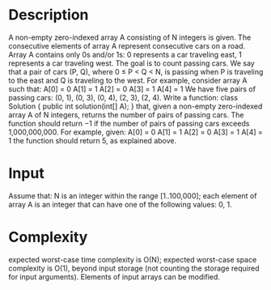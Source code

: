 Description
=======================

A non-empty zero-indexed array A consisting of N integers is given. The consecutive elements of array A represent consecutive cars on a road.
Array A contains only 0s and/or 1s:
0 represents a car traveling east,
1 represents a car traveling west.
The goal is to count passing cars. We say that a pair of cars (P, Q), where 0 ≤ P < Q < N, is passing when P is traveling to the east and Q is traveling to the west.
For example, consider array A such that:
  A[0] = 0
  A[1] = 1
  A[2] = 0
  A[3] = 1
  A[4] = 1
We have five pairs of passing cars: (0, 1), (0, 3), (0, 4), (2, 3), (2, 4).
Write a function:
class Solution { public int solution(int[] A); }
that, given a non-empty zero-indexed array A of N integers, returns the number of pairs of passing cars.
The function should return −1 if the number of pairs of passing cars exceeds 1,000,000,000.
For example, given:
  A[0] = 0
  A[1] = 1
  A[2] = 0
  A[3] = 1
  A[4] = 1
the function should return 5, as explained above.

Input
=======================

Assume that:
N is an integer within the range [1..100,000];
each element of array A is an integer that can have one of the following values: 0, 1.

Complexity
=======================

expected worst-case time complexity is O(N);
expected worst-case space complexity is O(1), beyond input storage (not counting the storage required for input arguments).
Elements of input arrays can be modified.